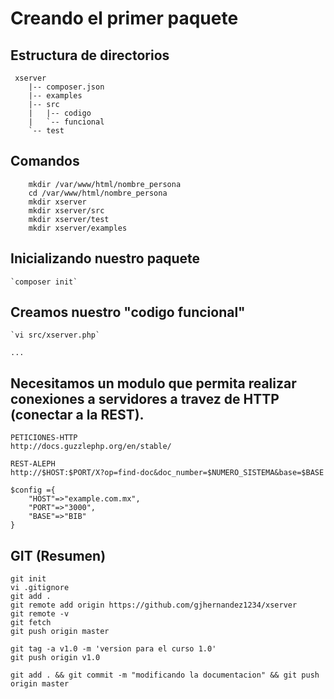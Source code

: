 # Creando el primer paquete

## Estructura de directorios

``` 
 xserver
    |-- composer.json
    |-- examples
    |-- src
    |   |-- codigo
    |   `-- funcional
    `-- test
```

## Comandos

```
    mkdir /var/www/html/nombre_persona
    cd /var/www/html/nombre_persona
    mkdir xserver
    mkdir xserver/src
    mkdir xserver/test
    mkdir xserver/examples
```
    
## Inicializando nuestro paquete
    `composer init`
    
## Creamos nuestro "codigo funcional"
    `vi src/xserver.php`
    
    ...
    
## Necesitamos un modulo que permita realizar conexiones a servidores a travez de HTTP (conectar a la REST). 

    PETICIONES-HTTP
    http://docs.guzzlephp.org/en/stable/

    REST-ALEPH
    http://$HOST:$PORT/X?op=find-doc&doc_number=$NUMERO_SISTEMA&base=$BASE
    
    $config ={
        "HOST"=>"example.com.mx",
        "PORT"=>"3000",
        "BASE"=>"BIB"
    }


## GIT (Resumen)

    git init
    vi .gitignore
    git add .
    git remote add origin https://github.com/gjhernandez1234/xserver
    git remote -v
    git fetch
    git push origin master

    git tag -a v1.0 -m 'version para el curso 1.0'
    git push origin v1.0

    git add . && git commit -m "modificando la documentacion" && git push origin master
    
    